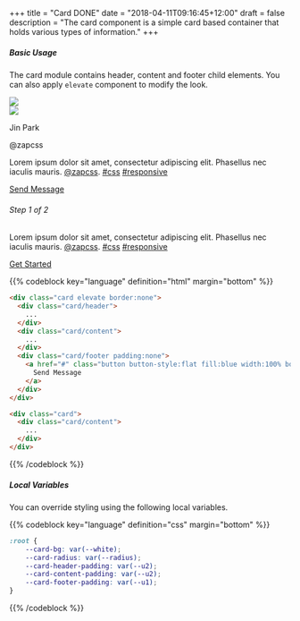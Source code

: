 +++
title = "Card DONE"
date = "2018-04-11T09:16:45+12:00"
draft = false
description = "The card component is a simple card based container that holds various types of information."
+++

##### Basic Usage

The card module contains header, content and footer child elements. You can also apply `elevate` component to modify the look.

<div class="row row-gutter:2 margin-bottom:2 margin-top:4">
  <div class="column:12 column@sm:6">
    <div class="card elevate border:none margin-bottom:2">
      <div class="card/header padding:none">
        <img src="https://i.imgur.com/Ig4qpjc.jpg" class="image">
      </div>
      <div class="card/content border-bottom">
        <div class="row:media row-gutter:1 margin-bottom:2">
          <div class="column">
            <span class="image image-shape:round image-size:5 fill:primary">
              <img src="https://pbs.twimg.com/profile_images/803356024690216960/CH3i813s_400x400.jpg">
            </span>
          </div>
          <div class="column display:flex align-item:middle">
            <div>
              <p class="font font-weight:medium color:black font-height:0">Jin Park</p>
              <span class="font-size:tiny font-height:0">@zapcss</span>
            </div>
          </div>
        </div>
        <p>
          Lorem ipsum dolor sit amet, consectetur adipiscing elit. Phasellus nec iaculis mauris. <a href="#">@zapcss</a>. <a href="#">#css</a> <a href="#">#responsive</a>
        </p>
      </div>
      <div class="card/footer padding:none">
        <a href="#" class="button button-style:flat fill:blue width:100% border-radius:sharp border-radius-bottom">
          Send Message
        </a>
      </div>
    </div>
  </div>
  <div class="column:12 column@sm:6">
    <div class="card border-style:radius margin-bottom:2">
      <div class="card/content">
        <h6 class="font font-weight:medium margin-bottom:2">Step 1 of 2</h6>
        <p>Lorem ipsum dolor sit amet, consectetur adipiscing elit. Phasellus nec iaculis mauris. <a href="#">@zapcss</a>. <a href="#">#css</a> <a href="#">#responsive</a></p>
        <div>
        <a href="#" class="button button-size:2 button-grow:1 fill:blue elevate font-weight:medium">
          Get Started
        </a>
        </div>
      </div>
    </div>
  </div>
</div>

{{% codeblock key="language" definition="html" margin="bottom" %}}
```html
<div class="card elevate border:none">
  <div class="card/header">
    ...
  </div>
  <div class="card/content">
    ...
  </div>
  <div class="card/footer padding:none">
    <a href="#" class="button button-style:flat fill:blue width:100% border-radius:sharp border-radius-bottom">
      Send Message
    </a>
  </div>
</div>

<div class="card">
  <div class="card/content">
    ...
  </div>
</div>
```
{{% /codeblock %}}

##### Local Variables

You can override styling using the following local variables.

{{% codeblock key="language" definition="css" margin="bottom" %}}
```css
:root {
	--card-bg: var(--white);
	--card-radius: var(--radius);
	--card-header-padding: var(--u2);
	--card-content-padding: var(--u2);
	--card-footer-padding: var(--u1);
}
```
{{% /codeblock %}}
